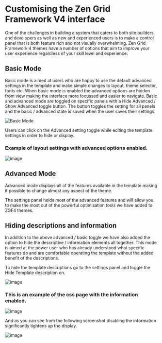 Customising the Zen Grid Framework V4 interface
=========

 
One of the challenges in building a system that caters to both site builders and developers as well as new and experienced users is to make a control panel that is both feature rich and not visually overwhelming. Zen Grid Framework 4 themes have a number of options that aim to improve your user experience regardless of your skill level and experience.


Basic Mode
------
Basic mode is aimed at users who are happy to use the default advanced settings in the template and make simple changes to layout, theme selector, fonts etc. When basic mode is enabled the advanced options are hidden from view making the interface more focussed and easier to navigate.
Basic and advanced mode are toggled on specific panels with a Hide Advanced / Show Advanced toggle button. The button toggles the setting for all panels and the basic / advanced state is saved when the user saves their settings.


![Basic Mode](/zengrid-framework-4/images/display/basic-mode.jpg)

Users can click on the Advanced setting toggle while editing the template settings in order to hide or display.

### Example of layout settings with advanced options enabled.
<img src="http://docs.joomlabamboo.com/zen-grid-framework-4/images/advanced-mode.jpg" alt="image" />

Advanced Mode
------
 Advanced mode displays all of the features available in the template making it possible to change almost any aspect of the theme.&nbsp;
 
The settings panel holds most of the advanced features and will allow you to make the most out of the powerful optimisation tools we have added to ZGF4 themes.

Hiding descriptions and information
------

In addition to the above advanced / basic toggle we have also added the option to hide the descriptive / information elements all together. This mode is aimed at the power user who has already understood what specific features do and are comfortable operating the template without the added benefit of the descriptions.

To hide the template descriptions go to the settings panel and toggle the Hide Template description on.


<img src="http://docs.joomlabamboo.com/zen-grid-framework-4/images/disable-descriptions.jpg" alt="image" />

### This is an example of the css page with the information enabled.

<img src="http://docs.joomlabamboo.com/zen-grid-framework-4/images/with-descriptions.jpg" alt="image" />


And as you can see from the following screenshot disabling the information significantly tightens up the display.

<img src="http://docs.joomlabamboo.com/zen-grid-framework-4/images/without-descriptions.jpg" alt="image" />